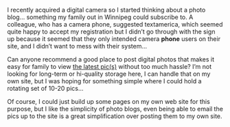 I recently acquired a digital camera so I started thinking about a photo blog&#8230; something my family out in Winnipeg could subscribe to. A colleague, who has a camera phone, suggested textamerica, which seemed quite happy to accept my registration but I didn&#8217;t go through with the sign up because it seemed that they only intended camera **phone** users on their site, and I didn&#8217;t want to mess with their system&#8230;

Can anyone recommend a good place to post digital photos that makes it easy for family to view <a href="http://www.duncanmackenzie.net/pics/" target="_blank" class="broken_link">the latest pic(s)</a> without too much hassle? I&#8217;m not looking for long-term or hi-quality storage here, I can handle that on my own site, but I was hoping for something simple where I could hold a rotating set of 10-20 pics&#8230;

Of course, I could just build up some pages on my own web site for this purpose, but I like the simplicity of photo blogs, even being able to email the pics up to the site is a great simplification over posting them to my own site.